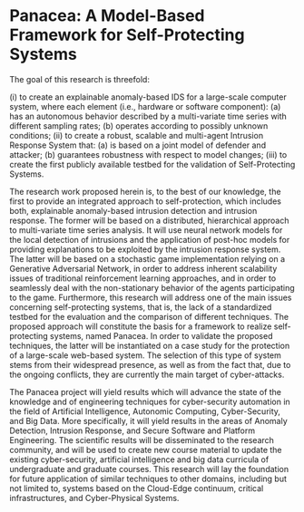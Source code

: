 # Panacea: A Model-Based Framework for Self-Protecting Systems
The goal of this research is threefold:

(i) to create an explainable anomaly-based IDS for a large-scale computer system, where each element (i.e., hardware or software
component): (a) has an autonomous behavior described by a multi-variate time series with different sampling rates; (b) operates
according to possibly unknown conditions;
(ii) to create a robust, scalable and multi-agent Intrusion Response System that: (a) is based on a joint model of defender and
attacker; (b) guarantees robustness with respect to model changes;
(iii) to create the first publicly available testbed for the validation of Self-Protecting Systems.

The research work proposed herein is, to the best of our knowledge, the first to provide an integrated approach to self-protection,
which includes both, explainable anomaly-based intrusion detection and intrusion response. The former will be based on a
distributed, hierarchical approach to multi-variate time series analysis. It will use neural network models for the local detection of
intrusions and the application of post-hoc models for providing explanations to be exploited by the intrusion response system. The
latter will be based on a stochastic game implementation relying on a Generative Adversarial Network, in order to address inherent
scalability issues of traditional reinforcement learning approaches, and in order to seamlessly deal with the non-stationary behavior
of the agents participating to the game. Furthermore, this research will address one of the main issues concerning self-protecting
systems, that is, the lack of a standardized testbed for the evaluation and the comparison of different techniques.
The proposed approach will constitute the basis for a framework to realize self-protecting systems, named Panacea. In order to
validate the proposed techniques, the latter will be instantiated on a case study for the protection of a large-scale web-based system. The selection of this type of system stems from their widespread presence, as well as from the fact that, due to the ongoing
conflicts, they are currently the main target of cyber-attacks.

The Panacea project will yield results which will advance the state of the knowledge and of engineering techniques for cyber-security
automation in the field of Artificial Intelligence, Autonomic Computing, Cyber-Security, and Big Data. More specifically, it will yield
results in the areas of Anomaly Detection, Intrusion Response, and Secure Software and Platform Engineering. The scientific results
will be disseminated to the research community, and will be used to create new course material to update the existing
cyber-security, artificial intelligence and big data curricula of undergraduate and graduate courses.
This research will lay the foundation for future application of similar techniques to other domains, including but not limited to,
systems based on the Cloud-Edge continuum, critical infrastructures, and Cyber-Physical Systems. 

